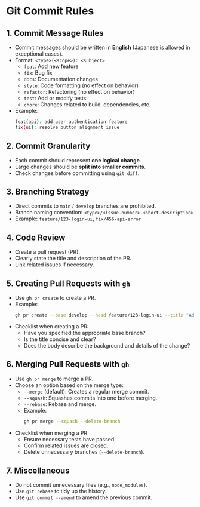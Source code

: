 # Git Commit Rules

## 1. Commit Message Rules
- Commit messages should be written in **English** (Japanese is allowed in exceptional cases).
- Format: `<type>(<scope>): <subject>`
  - `feat`: Add new feature
  - `fix`: Bug fix
  - `docs`: Documentation changes
  - `style`: Code formatting (no effect on behavior)
  - `refactor`: Refactoring (no effect on behavior)
  - `test`: Add or modify tests
  - `chore`: Changes related to build, dependencies, etc.
- Example:
  ```sh
  feat(api): add user authentication feature
  fix(ui): resolve button alignment issue
  ```


## 2. Commit Granularity
- Each commit should represent **one logical change**.
- Large changes should be **split into smaller commits**.
- Check changes before committing using `git diff`.

## 3. Branching Strategy
- Direct commits to `main` / `develop` branches are prohibited.
- Branch naming convention: `<type>/<issue-number>-<short-description>`
- Example: `feature/123-login-ui`, `fix/456-api-error`

## 4. Code Review
- Create a pull request (PR).
- Clearly state the title and description of the PR.
- Link related issues if necessary.

## 5. Creating Pull Requests with `gh`
- Use `gh pr create` to create a PR.
- Example:
  ```sh
  gh pr create --base develop --head feature/123-login-ui --title "Add login UI" --body "This PR adds a new login UI."
  ```
- Checklist when creating a PR:
  - Have you specified the appropriate base branch?
  - Is the title concise and clear?
  - Does the body describe the background and details of the change?

## 6. Merging Pull Requests with `gh`
- Use `gh pr merge` to merge a PR.
- Choose an option based on the merge type:
  - `--merge` (default): Creates a regular merge commit.
  - `--squash`: Squashes commits into one before merging.
  - `--rebase`: Rebase and merge.
  - Example:
    ```sh
    gh pr merge --squash --delete-branch
    ```
- Checklist when merging a PR:
  - Ensure necessary tests have passed.
  - Confirm related issues are closed.
  - Delete unnecessary branches (`--delete-branch`).

## 7. Miscellaneous
- Do not commit unnecessary files (e.g., `node_modules`).
- Use `git rebase` to tidy up the history.
- Use `git commit --amend` to amend the previous commit.
